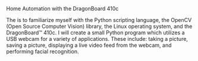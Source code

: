 Home Automation with the DragonBoard 410c

The is to familiarize myself with the Python scripting language, the
OpenCV (Open Source Computer Vision) library, the Linux operating system, and the
DragonBoard™ 410c. I will create a small Python program which utilizes a USB
webcam for a variety of applications. These include: taking a picture, saving a picture, displaying
a live video feed from the webcam, and performing facial recognition.

